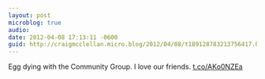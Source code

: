 ```yaml
---
layout: post
microblog: true
audio: 
date: 2012-04-08 17:13:11 -0600
guid: http://craigmcclellan.micro.blog/2012/04/08/t189128783213756417.html
---
```

Egg dying with the Community Group. I love our friends. [t.co/AKo0NZEa](http://t.co/AKo0NZEa)
